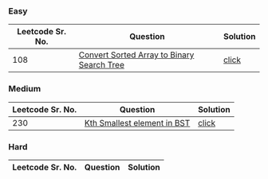 ### Easy 
Leetcode Sr. No. | Question | Solution
-------------|------------- | -------------
108 | [Convert Sorted Array to Binary Search Tree](https://leetcode.com/problems/convert-sorted-array-to-binary-search-tree/) | [click](./Solutions/ConvertSortedArrayToBST.java)

### Medium
Leetcode Sr. No. | Question | Solution
-------------|------------- | -------------
230 | [Kth Smallest element in BST](https://leetcode.com/problems/kth-smallest-element-in-a-bst/) | [click](./Solutions/KthSmallestElementInBST.java)

### Hard
Leetcode Sr. No. | Question | Solution
-------------|------------- | -------------